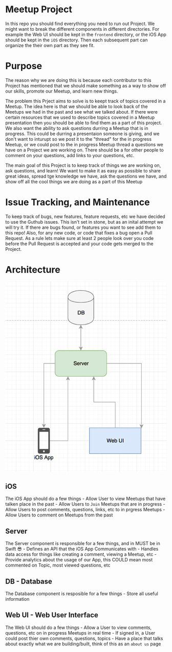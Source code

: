 # Meetup Project

In this repo you should  find everything you need to run out Project. We might want to break the different components in different directories. For example the Web UI should be kept in the `frontend` directory, or the iOS App should be kept in the `iOS` directory. Then each subsequent part can organize the their own part as they see fit. 

# Purpose
The reason why we are doing this is because each contributor to this Project has mentioned that we should make something as a way to show off our skills, promote our Meetup, and learn new things. 

The problem this Prject aims to solve is to keept track of topics covered in a Meetup. The idea here is that we should be able to look back of the Meetups we had in the past and see what we talked about. If there were certain resources that we used to describe topics covered in a Meetup presentation then you should be able to find them as a part of this project. We also want the ability to ask questions durring a Meetup that is in progress. This could be durring a presentaion someone is giving, and we don't want to inturupt so we post it to the "thread" for the in progress Meetup, or we could post to the in progress Meetup thread a questions we have on a Project we are working on. There should be a for other people to comment on your questions, add links to your questions, etc. 

The main goal of this Project is to keep track of things we are working on, ask questions, and learn! We want to make it as easy as possible to share great ideas, spread tge knowledge we have, ask the questions we have, and show off all the cool things we are doing as a part of this Meetup


# Issue Tracking, and Maintenance
To keep track of bugs, new features, feature requests, etc we have decided to use the Guthub issues. This isn't set in stone, but as an inital attempt we will try it. If there are bugs found, or features you want to see add them to this repo! Also, for any new code, or code that fixes a bug open a Pull Request. As a rule lets make sure at least 2 people look over you code before the Pull Request is accepted and your code gets merged to the Project. 

# Architecture 
![App-Arch](./docs/images/arch.png)



## iOS
The iOS App should do a few things
	- Allow User to view Meetups that have talken place in the past
	- Allow Users to `Join` Meetups that are in progress
	- Allow Users to post comments, questions, links, etc to in prgress Meetups
	- Allow Users to comment on Meetups from the past

## Server 
The Server component is responsible for a few things, and in MUST be in Swift 😎
	- Defines an API that the iOS App Communicates with
	- Handles data access for things like creating a comment, viewing a Meetup, etc
	- Provide analytics about the usage of our App, this COULD mean most commented on Topic, most viewed questions, etc

## DB - Database
The Database component is resposible for a few things
	- Store all useful information

## Web UI - Web User Interface
The Web UI should do a few things
	- Allow a User to view comments, questions, etc on in progress Meetups in real time
	- If signed in, a User could post thier own comments, questions, topics
	- Have a place that talks about exactly what we are building/built, think of this as an `about us` page
